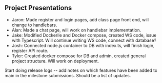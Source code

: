 ## Project Presentations

- Jaron: Made register and login pages, add class page front end, will change to handlebars.
- Alan: Made a chat page, will work on handlebar implementation.
- Jake: Modified Dockerile and Docker compose, created WS code, issue with Typescript. Will continue writing WS code, connect with database?
- Josh: Connected node.js container to DB with index.ts, will finish login, register API route.
- Tyler: Created docker compose for DB and admin, created general project structure. Will work on deployment.

Start doing release logs -- add notes on which features have been added to main in the milestone submissions. Should be a list of updates.
